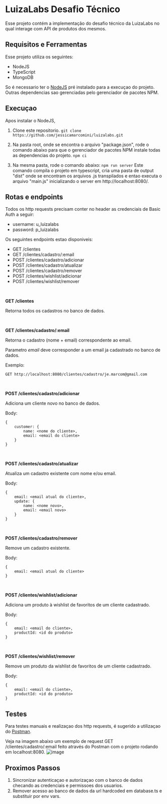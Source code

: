 ﻿# LuizaLabs Desafio Técnico

Esse projeto contém a implementação do desafio técnico da LuizaLabs no qual interage com API de produtos dos mesmos.


## Requisitos e Ferramentas
Esse projeto utiliza os seguintes:
- NodeJS
- TypeScript
- MongoDB

So é necessario ter o [NodeJS]((https://nodejs.org/en/)) pré instalado para a execuçao do projeto. Outras dependencias sao gerenciadas pelo gerenciador de pacotes NPM.

## Execuçao

Apos instalar o NodeJS,

1. Clone este repositorio.
`git clone https://github.com/jessicamarcomini/luizalabs.git`

2. Na pasta root, onde se encontra o arquivo "package.json", rode o comando abaixo para que o gerenciador de pacotes NPM instale todas as dependencias do projeto.
`npm ci`

3. Na mesma pasta, rode o comando abaixo:
`npm run server`
Este comando compila o projeto em typescript, cria uma pasta de output "dist" onde se encontram os arquivos .js transpilados e entao executa o arquivo "main.js" inicializando o server em http://localhost:8080/.

## Rotas e endpoints
Todos os http requests precisam conter no header as credenciais de Basic Auth a seguir:
- username: u_luizalabs
- password: p_luizalabs

Os seguintes endpoints estao disponiveis:
- GET /clientes
- GET /clientes/cadastro/:email
- POST /clientes/cadastro/adicionar
- POST /clientes/cadastro/atualizar
- POST /clientes/cadastro/remover
- POST /clientes/wishlist/adicionar
- POST /clientes/wishlist/remover

<br>

**GET /clientes**

Retorna todos os cadastros no banco de dados.

<br>

**GET /clientes/cadastro/:email**

Retorna o cadastro (nome + email) correspondente ao email.

Parametro *email* deve corresponder a um email ja cadastrado no banco de dados.

Exemplo:

`GET http://localhost:8080/clientes/cadastro/je.marcom@gmail.com`

<br>

**POST /clientes/cadastro/adicionar**

Adiciona um cliente novo no banco de dados.

Body:
```
{
    customer: {
        name: <nome do cliente>,
        email: <email do cliente>
    }
}
```

<br>

**POST /clientes/cadastro/atualizar**

Atualiza um cadastro existente com nome e/ou email.

Body:
```
{
    email: <email atual do cliente>,
    update: {
        name: <nome novo>,
        email: <email novo>
    }
}
```

<br>

**POST /clientes/cadastro/remover**

Remove um cadastro existente.

Body:
```
{
    email: <email atual do cliente>
}
```

<br>

**POST /clientes/wishlist/adicionar**

Adiciona um produto à wishlist de favoritos de um cliente cadastrado.

Body:
```
{
    email: <email do cliente>,
    productId: <id do produto>
}
```

<br>

**POST /clientes/wishlist/remover**

Remove um produto da wishlist de favoritos de um cliente cadastrado.

Body:
```
{
    email: <email do cliente>,
    productId: <id do produto>
}
```

## Testes
Para testes manuais e realizaçao dos http requests, é sugerido a utilizaçao do [Postman](https://www.postman.com/).

Veja na imagem abaixo um exemplo de request GET /clientes/cadastro/:email feito através do Postman com o projeto rodando em localhost:8080.
![image](https://user-images.githubusercontent.com/13108925/161439074-d4671c27-6529-495a-aeeb-17bcbc2f6d05.png)





## Proximos Passos
1. Sincronizar autenticaçao e autorizaçao com o banco de dados checando as credenciais e permissoes dos usuarios.
2. Remover acesso ao banco de dados da url hardcoded em database.ts e substituir por env vars. 
